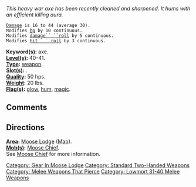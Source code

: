 *This heavy war axe has been recently cleaned and sharpened. It hums
with an efficient killing aura.*

[`Damage`](Melee_Weapon_Values.md "wikilink")` is 16 to 44 (average 30).`  
`Modifies `[`hp`](Hit_Points.md "wikilink")` by 10 continuous.`  
`Modifies `[`damage`` ``roll`](Damage_Roll.md "wikilink")` by 5 continuous.`  
`Modifies `[`hit`` ``roll`](Hit_Roll.md "wikilink")` by 3 continuous.`

**Keyword(s):** axe.  
**[Level(s)](Object_Level.md "wikilink"):** 40-41.  
**[Type](:Category:_Object_Types.md "wikilink"):**
[weapon](:Category:_Melee_Weapons.md "wikilink").  
**[Slot(s)](Object_Slots.md "wikilink"):** <wielded>.  
**[Quality](Object_Quality.md "wikilink"):** 50 hps.  
**[Weight](Object_Weight.md "wikilink"):** 20 lbs.  
**[Flag(s)](:Category:_Object_Flags.md "wikilink"):**
[glow](Glow_Flag.md "wikilink"), [hum](Hum_Flag.md "wikilink"),
[magic](Magic_Flag.md "wikilink").  

## Comments

## Directions

**[Area](:Category:_Areas.md "wikilink"):** [Moose
Lodge](:Category:_Moose_Lodge.md "wikilink")
([Map](Moose_Lodge_Map.md "wikilink")).  
**[Mob(s)](:Category:_Mobs.md "wikilink"):** [Moose
Chief](Moose_Chief.md "wikilink").  
See [Moose Chief](Moose_Chief.md "wikilink") for more information.  

[Category: Gear In Moose
Lodge](Category:_Gear_In_Moose_Lodge "wikilink") [Category: Standard
Two-Handed Weapons](Category:_Standard_Two-Handed_Weapons "wikilink")
[Category: Melee Weapons That
Pierce](Category:_Melee_Weapons_That_Pierce "wikilink") [Category:
Lowmort 31-40 Melee
Weapons](Category:_Lowmort_31-40_Melee_Weapons "wikilink")
